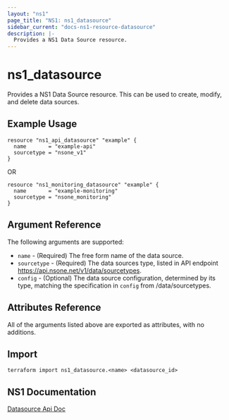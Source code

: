 ```yaml
---
layout: "ns1"
page_title: "NS1: ns1_datasource"
sidebar_current: "docs-ns1-resource-datasource"
description: |-
  Provides a NS1 Data Source resource.
---
```


# ns1\_datasource

Provides a NS1 Data Source resource. This can be used to create, modify, and delete data sources.

## Example Usage

```hcl
resource "ns1_api_datasource" "example" {
  name       = "example-api"
  sourcetype = "nsone_v1"
}
```
OR
```hcl
resource "ns1_monitoring_datasource" "example" {
  name       = "example-monitoring"
  sourcetype = "nsone_monitoring"
}
```

## Argument Reference

The following arguments are supported:

* `name` - (Required) The free form name of the data source.
* `sourcetype` - (Required) The data sources type, listed in API endpoint https://api.nsone.net/v1/data/sourcetypes.
* `config` - (Optional) The data source configuration, determined by its type,
  matching the specification in `config` from /data/sourcetypes.

## Attributes Reference

All of the arguments listed above are exported as attributes, with no
additions.

## Import

`terraform import ns1_datasource.<name> <datasource_id>`

## NS1 Documentation

[Datasource Api Doc](https://ns1.com/api#data-sources)
